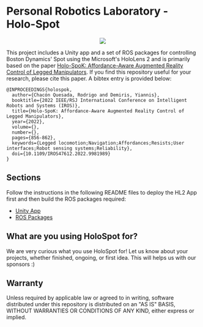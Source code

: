 # Personal Robotics Laboratory - Holo-Spot

<div style="text-align: center;">

![](media/main.gif)

</div>

This project includes a Unity app and a set of ROS packages for controlling Boston Dynamics' Spot using the Microsoft's HoloLens 2 and is primarily based on the paper [Holo-SpoK: Affordance-Aware Augmented Reality Control of Legged Manipulators](). If you find this repository useful for your research, please cite this paper. A bibtex entry is provided below:

```
@INPROCEEDINGS{holospok,
  author={Chacón Quesada, Rodrigo and Demiris, Yiannis},
  booktitle={2022 IEEE/RSJ International Conference on Intelligent Robots and Systems (IROS)}, 
  title={Holo-SpoK: Affordance-Aware Augmented Reality Control of Legged Manipulators}, 
  year={2022},
  volume={},
  number={},
  pages={856-862},
  keywords={Legged locomotion;Navigation;Affordances;Resists;User interfaces;Robot sensing systems;Reliability},
  doi={10.1109/IROS47612.2022.9981989}
}
```

## Sections

Follow the instructions in the following README files to deploy the HL2 App first and then build the ROS packages required:

* [Unity App](UnityApp/README.md)
* [ROS Packages](ROSPackages/README.md)

## What are you using HoloSpot for?

We are very curious what you use HoloSpot for! Let us know about your projects, whether finished, ongoing, or first idea. This will helps us with our sponsors :)

## Warranty

Unless required by applicable law or agreed to in writing, software distributed under this repository is distributed on an "AS IS" BASIS, WITHOUT WARRANTIES OR CONDITIONS OF ANY KIND, either express or implied.
